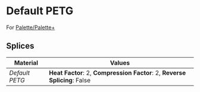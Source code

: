 # Default PETG

For [Palette/Palette+](palette.md)

## Splices

Material | Values
-------- | ------
_Default PETG_ | **Heat Factor**: 2, **Compression Factor**: 2, **Reverse Splicing**: False
